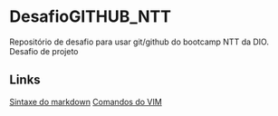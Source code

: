 # DesafioGITHUB_NTT
Repositório de desafio para usar git/github do bootcamp NTT da DIO. Desafio de projeto 
## Links
[Sintaxe do markdown](markdownguide.org/basic-syntax)
[Comandos do VIM](www.vim.org)
